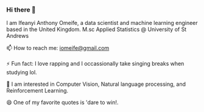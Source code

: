 ### Hi there 👋

I am Ifeanyi Anthony Omeife, a data scientist and machine learning engineer based in the United Kingdom.  M.sc Applied Statistics @ University of St Andrews

📫 How to reach me: iomeife@gmail.com <br>
<br>
⚡ Fun fact: I love rapping and I occassionally take singing breaks when studying lol. <br>

🤔 I am interested in  Computer Vision, Natural language processing, and Reinforcement Learning.<br>

😄 One of my favorite quotes is  'dare to win!.



<!--
**Ifeanyi-omeck/Ifeanyi-omeck** is a ✨ _special_ ✨ repository because its `README.md` (this file) appears on your GitHub profile.

Here are some ideas to get you started:

- .
- 
- 👯 I’m looking to collaborate on ...
- 🤔 I’m looking for help with ...
- 💬 Ask me about ...
- 
- 😄 Pronouns: ...
- 
-->

